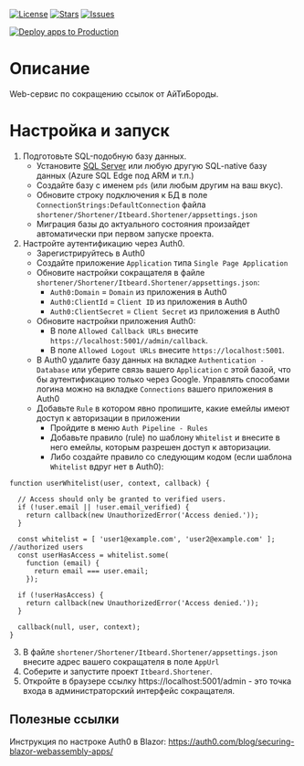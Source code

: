 [![License](https://img.shields.io/github/license/it-beard/shortener)](https://github.com/it-beard/shortener/blob/main/LICENSE)
[![Stars](https://img.shields.io/github/stars/it-beard/shortener)](https://github.com/it-beard/shortener/stargazers)
[![Issues](https://img.shields.io/github/issues/it-beard/shortener)](https://github.com/it-beard/shortener/issues)

[![Deploy apps to Production](https://github.com/it-beard/shortener/actions/workflows/deployment-prod-action.yml/badge.svg?branch=main)](https://github.com/it-beard/shortener/actions/workflows/deployment-prod-action.yml)

# Описание
Web-сервис по сокращению ссылок от АйТиБороды.

# Настройка и запуск
1. Подготовьте SQL-подобную базу данных.
   - Установите [SQL Server](https://www.microsoft.com/en-us/sql-server/sql-server-downloads) или любую другую SQL-native базу данных (Azure SQL Edge под ARM и т.п.)
   - Создайте базу с именем `pds` (или любым другим на ваш вкус).
   - Обновите строку подключения к БД в поле `ConnectionStrings:DefaultConnection` файла `shortener/Shortener/Itbeard.Shortener/appsettings.json `
   - Миграция базы до актуального состояния произайдет автоматически при первом запуске проекта.
2. Настройте аутентификацию через Auth0.
   - Зарегистрируйтесь в Auth0
   - Создайте приложение `Application` типа `Single Page Application`
   - Обновите настройки сокращателя в файле `shortener/Shortener/Itbeard.Shortener/appsettings.json`:
     - `Auth0:Domain` = `Domain` из приложения в Auth0
     - `Auth0:ClientId` = `Client ID` из приложения в Auth0
     - `Auth0:ClientSecret` = `Client Secret` из приложения в Auth0
   - Обновите настройки приложения Auth0:
     - В поле `Allowed Callback URLs` внесите `https://localhost:5001//admin/callback`.
     - В поле `Allowed Logout URLs` внесите `https://localhost:5001`.
   - В Auth0 удалите базу данных на вкладке `Authentication - Database` или уберите связь вашего `Application` с этой базой, что бы аутентификацию только через Google. Управлять способами логина можно на вкладке `Connections` вашего приложения в Auth0
   - Добавьте `Rule` в котором явно пропишите, какие емейлы имеют доступ к авторизации в приложении
     - Пройдите в меню `Auth Pipeline - Rules`
     - Добавьте правило (rule) по шаблону `Whitelist` и внесите в него емейлы, которым разрешен доступ к авторизации.
     - Либо создайте правило со следующим кодом (если шаблона `Whitelist` вдруг нет в Auth0):
```
function userWhitelist(user, context, callback) {

  // Access should only be granted to verified users.
  if (!user.email || !user.email_verified) {
    return callback(new UnauthorizedError('Access denied.'));
  }

  const whitelist = [ 'user1@example.com', 'user2@example.com' ]; //authorized users
  const userHasAccess = whitelist.some(
    function (email) {
      return email === user.email;
    });

  if (!userHasAccess) {
    return callback(new UnauthorizedError('Access denied.'));
  }

  callback(null, user, context);
}
```
3. В файле `shortener/Shortener/Itbeard.Shortener/appsettings.json` внесите адрес вашего сокращателя в поле `AppUrl`
4. Соберите и запустите проект `Itbeard.Shortener`.
5. Откройте в браузере ссылку https://localhost:5001/admin - это точка входа в администраторский интерфейс сокращателя.


## Полезные ссылки
Инструкция по настроке Auth0 в Blazor: https://auth0.com/blog/securing-blazor-webassembly-apps/
